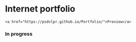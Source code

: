 # Internet portfolio
    <a href="https://psdvlpr.github.io/Portfolio/">Preview</a>
### In progress
